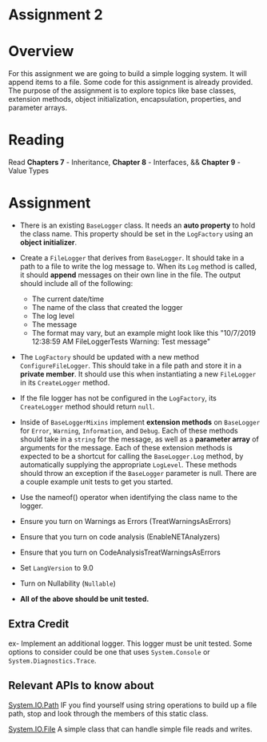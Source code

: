 # Assignment 2

# Overview
For this assignment we are going to build a simple logging system. It will append items to a 
file. Some code for this assignment is already provided. The purpose of the assignment is to 
explore topics like base classes, extension methods, object initialization, encapsulation, 
properties, and parameter arrays.

# Reading
Read **Chapters 7** - Inheritance, **Chapter 8** - Interfaces,  && **Chapter 9** - Value Types

# Assignment
- There is an existing `BaseLogger` class. It needs an **auto property** to hold the class name.
  This property should be set in the `LogFactory` using an **object initializer**.
- Create a `FileLogger` that derives from `BaseLogger`. It should take in a path to a file to 
  write the log message to. When its `Log` method is called, it should **append** messages on 
  their own line in the file. The output should include all of the following:

  - The current date/time
  - The name of the class that created the logger
  - The log level
  - The message
  - The format may vary, but an example might look like this
  "10/7/2019 12:38:59 AM FileLoggerTests Warning: Test message"

- The `LogFactory` should be updated with a new method `ConfigureFileLogger`. 
  This should take in a file path and store it in a **private member**. It 
  should use this when instantiating a new `FileLogger` in its `CreateLogger` method. 

- If the file logger has not be configured in the `LogFactory`, its `CreateLogger` 
  method should return `null`.

- Inside of `BaseLoggerMixins` implement **extension methods** on `BaseLogger` for
 `Error`, `Warning`, `Information`, and `Debug`. Each of these methods should take in a
 `string` for the message, as well as a **parameter array** of arguments for the message.
 Each of these extension methods is expected to be a shortcut for calling the `BaseLogger.Log`
 method, by automatically supplying the appropriate `LogLevel`. These methods should throw an
 exception if the `BaseLogger` parameter is null. There are a couple example unit tests to get
 you started. 

- Use the nameof() operator when identifying the class name to the logger.
- Ensure you turn on Warnings as Errors (TreatWarningsAsErrors)
- Ensure that you turn on code analysis (EnableNETAnalyzers)
- Ensure that you turn on CodeAnalysisTreatWarningsAsErrors
- Set `LangVersion` to 9.0
- Turn on Nullability (`Nullable`)
- **All of the above should be unit tested.**



## Extra Credit
ex- Implement an additional logger. This logger must be unit tested. Some options to consider
could be one that uses `System.Console` or `System.Diagnostics.Trace`.

## Relevant APIs to know about
[System.IO.Path](https://docs.microsoft.com/en-us/dotnet/api/system.io.path) IF you find 
yourself using string operations to build up a file path, stop and look through the members
of this static class.

[System.IO.File](https://docs.microsoft.com/en-us/dotnet/api/system.io.file) A simple class
that can handle simple file reads and writes.

